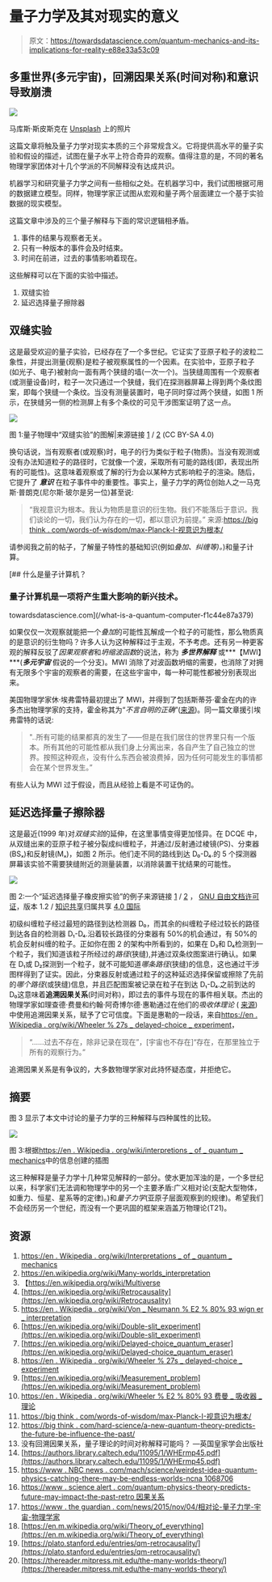 # 量子力学及其对现实的意义

> 原文：<https://towardsdatascience.com/quantum-mechanics-and-its-implications-for-reality-e88e33a53c09>

## 多重世界(多元宇宙)，回溯因果关系(时间对称)和意识导致崩溃

![](img/6d13223dac18967a042c3884e96db2e4.png)

马库斯·斯皮斯克在 [Unsplash](https://unsplash.com?utm_source=medium&utm_medium=referral) 上的照片

这篇文章将触及量子力学对现实本质的三个非常规含义。它将提供高水平的量子实验和假设的描述，试图在量子水平上符合奇异的观察。值得注意的是，不同的著名物理学家团体对十几个学派的不同解释没有达成共识。

机器学习和研究量子力学之间有一些相似之处。在机器学习中，我们试图根据可用的数据建立模型。同样，物理学家正试图从宏观和量子两个层面建立一个基于实验数据的现实模型。

这篇文章中涉及的三个量子解释与下面的常识逻辑相矛盾。

1.  事件的结果与观察者无关。
2.  只有一种版本的事件会及时结束。
3.  时间在前进，过去的事情影响着现在。

这些解释可以在下面的实验中描述。

1.  双缝实验
2.  延迟选择量子擦除器

## 双缝实验

这是最受欢迎的量子实验，已经存在了一个多世纪。它证实了亚原子粒子的波粒二象性，并提出测量(观察)是粒子被观察属性的一个因素。在实验中，亚原子粒子(如光子、电子)被射向一面有两个狭缝的墙(一次一个)。当狭缝周围有一个观察者(或测量设备)时，粒子一次只通过一个狭缝，我们在探测器屏幕上得到两个条纹图案，即每个狭缝一个条纹。当没有测量装置时，电子同时穿过两个狭缝，如图 1 所示，在狭缝另一侧的检测屏上有多个条纹的可见干涉图案证明了这一点。

![](img/2f0de53f115bda8bdfd7fd368d4adf9f.png)

图 1:量子物理中“双缝实验”的图解|来源链接 [1](https://commons.wikimedia.org/wiki/Category:Double-slit_experiments#/media/File:Double-slit.svg) / [2](https://commons.wikimedia.org/wiki/Category:Double-slit_experiments) (CC BY-SA 4.0)

换句话说，当有观察者(或观察)时，电子的行为类似于粒子(物质)。当没有观测或没有办法知道粒子的路径时，它就像一个波，采取所有可能的路线(即，表现出所有的可能性)。这意味着观察或了解的行为会以某种方式影响粒子的渲染。随后，它提升了 ***意识*** 在粒子事件中的重要性。事实上，量子力学的两位创始人之一马克斯·普朗克(尼尔斯·玻尔是另一位)甚至说:

> “我视意识为根本。我认为物质是意识的衍生物。我们不能落后于意识。我们谈论的一切，我们认为存在的一切，都以意识为前提。”
> 来源:[https://big think . com/words-of-wisdom/max-Planck-I-视意识为根本/](https://bigthink.com/words-of-wisdom/max-planck-i-regard-consciousness-as-fundamental/)

请参阅我之前的帖子，了解量子特性的基础知识(例如*叠加、纠缠等)。*)和量子计算。

[](/what-is-a-quantum-computer-f1c44e87a379) [## 什么是量子计算机？

### 量子计算机是一项将产生重大影响的新兴技术。

towardsdatascience.com](/what-is-a-quantum-computer-f1c44e87a379) 

如果仅仅一次观察就能把一个*叠加*的可能性瓦解成一个粒子的可能性，那么物质真的是意识的衍生物吗？许多人认为这种解释过于主观，不予考虑。还有另一种更客观的解释反驳了*因果观察者*和*坍缩波函数*的说法，称为 ***多世界解释*** 或***【MWI】***(***多元宇宙*** 假说的一个分支)。MWI 消除了对波函数坍缩的需要，也消除了对拥有无限多个宇宙的观察者的需要，在这些宇宙中，每一种可能性都被分别表现出来。

美国物理学家休·埃弗雷特最初提出了 MWI，并得到了包括斯蒂芬·霍金在内的许多杰出物理学家的支持，霍金称其为“*不言自明的正确*”([来源](https://www.nbcnews.com/mach/science/weirdest-idea-quantum-physics-catching-there-may-be-endless-worlds-ncna1068706))。同一篇文章援引埃弗雷特的话说:

> "..所有可能的结果都真的发生了——但是在我们居住的世界里只有一个版本。所有其他的可能性都从我们身上分离出来，各自产生了自己独立的世界。按照这种观点，没有什么东西会被浪费掉，因为任何可能发生的事情都会在某个世界发生。”

有些人认为 MWI 过于假设，而且从经验上看是不可证伪的。

## 延迟选择量子擦除器

这是最近(1999 年)对*双缝实验*的延伸，在这里事情变得更加怪异。在 DCQE 中，从双缝出来的亚原子粒子被分裂成纠缠粒子，并通过/反射通过棱镜(PS)、分束器(BSₓ)和反射镜(Mₓ)，如图 2 所示。他们走不同的路线到达 D₀-D₄.的 5 个探测器屏幕该实验不需要狭缝附近的测量装置，以消除装置干扰结果的可能性。

![](img/41e32ae54a8f51b5c48d7b9cd619c98f.png)

图 2:一个“延迟选择量子橡皮擦实验”的例子来源链接 [1](https://en.wikipedia.org/wiki/Delayed-choice_quantum_eraser) / [2](https://en.wikipedia.org/wiki/File:Kim_EtAl_Quantum_Eraser.svg) ， [GNU 自由文档许可证](https://en.wikipedia.org/wiki/en:GNU_Free_Documentation_License)，版本 1.2 / [知识共享](https://en.wikipedia.org/wiki/en:Creative_Commons)归属共享 [4.0 国际](https://creativecommons.org/licenses/by-sa/4.0/)

初级纠缠粒子经过最短的路径到达检测器 D₀，而其余的纠缠粒子经过较长的路径到达各自的检测器 D₁-D₄.沿着较长路径的分束器有 50%的机会通过，有 50%的机会反射纠缠的粒子。正如你在图 2 的架构中所看到的，如果在 D₃和 D₄检测到一个粒子，我们知道该粒子所经过的*路径*(狭缝),并通过双条纹图案进行确认。如果在 D₁或 D₂探测到一个粒子，就不可能知道*哪条路径*(狭缝)的信息，这也通过干涉图样得到了证实。因此，分束器反射或通过粒子的这种延迟选择保留或擦除了先前的*哪个路径*(或狭缝)信息，并且匹配图案被记录在粒子在到达 D₁-D₄.之前到达的 D₀这意味着**追溯因果关系**(时间对称)，即过去的事件与现在的事件相关联。杰出的物理学家如理查德·费曼和约翰·阿奇博尔德·惠勒通过在他们的*吸收体理论* ( [来源](https://authors.library.caltech.edu/11095/1/WHErmp45.pdf))中使用追溯因果关系，赋予了它可信度。下面是惠勒的一段话，来自[https://en . Wikipedia . org/wiki/Wheeler % 27s _ delayed-choice _ experiment](https://en.wikipedia.org/wiki/Wheeler%27s_delayed-choice_experiment)，

> “……过去不存在，除非记录在现在”，[宇宙也不存在]“存在，在那里独立于所有的观察行为。”

追溯因果关系是有争议的，大多数物理学家对此持怀疑态度，并拒绝它。

## 摘要

图 3 显示了本文中讨论的量子力学的三种解释与四种属性的比较。

![](img/b073b2fb7899e8c99c033fff26429d85.png)

图 3:根据[https://en . Wikipedia . org/wiki/interpretions _ of _ quantum _ mechanics](https://en.wikipedia.org/wiki/Interpretations_of_quantum_mechanics#Comparisons)中的信息创建的插图

这三种解释是量子力学十几种常见解释的一部分。使水更加浑浊的是，一个多世纪以来，科学家们无法调和物理学中的另一个主要矛盾:广义相对论(支配大型物体，如重力、恒星、星系等的定律)。)和*量子力学*(亚原子层面观察到的规律)。希望我们不会经历另一个世纪，而没有一个更巩固的框架来涵盖万物理论(T21)。

## 资源

1.  [https://en . Wikipedia . org/wiki/Interpretations _ of _ quantum _ mechanics](https://en.wikipedia.org/wiki/Interpretations_of_quantum_mechanics)
2.  https://en.wikipedia.org/wiki/Many-worlds_interpretation
3.  【https://en.wikipedia.org/wiki/Multiverse 
4.  [https://en.wikipedia.org/wiki/Retrocausality](https://en.wikipedia.org/wiki/Retrocausality)
5.  [https://en . Wikipedia . org/wiki/Von _ Neumann % E2 % 80% 93 wign er _ interpretation](https://en.wikipedia.org/wiki/Von_Neumann%E2%80%93Wigner_interpretation)
6.  [https://en.wikipedia.org/wiki/Double-slit_experiment](https://en.wikipedia.org/wiki/Double-slit_experiment)
7.  [https://en.wikipedia.org/wiki/Delayed-choice_quantum_eraser](https://en.wikipedia.org/wiki/Delayed-choice_quantum_eraser)
8.  [https://en . Wikipedia . org/wiki/Wheeler % 27s _ delayed-choice _ experiment](https://en.wikipedia.org/wiki/Wheeler%27s_delayed-choice_experiment)
9.  [https://en.wikipedia.org/wiki/Measurement_problem](https://en.wikipedia.org/wiki/Measurement_problem)
10.  [https://en . Wikipedia . org/wiki/Wheeler % E2 % 80% 93 费曼 _ 吸收器 _ 理论](https://en.wikipedia.org/wiki/Wheeler%E2%80%93Feynman_absorber_theory)
11.  [https://big think . com/words-of-wisdom/max-Planck-I-视意识为根本/](https://bigthink.com/words-of-wisdom/max-planck-i-regard-consciousness-as-fundamental/)
12.  [https://big think . com/hard-science/a-new-quantum-theory-predicts-the-future-be-influence-the-past/](https://bigthink.com/hard-science/a-new-quantum-theory-predicts-that-the-future-could-be-influencing-the-past/)
13.  没有回溯因果关系，量子理论的时间对称解释可能吗？ —英国皇家学会出版社
14.  [https://authors.library.caltech.edu/11095/1/WHErmp45.pdf](https://authors.library.caltech.edu/11095/1/WHErmp45.pdf)
15.  [https://www . NBC news . com/mach/science/weirdest-idea-quantum-physics-catching-there-may-be-endless-worlds-ncna 1068706](https://www.nbcnews.com/mach/science/weirdest-idea-quantum-physics-catching-there-may-be-endless-worlds-ncna1068706)
16.  [https://www . science alert . com/quantum-physics-theory-predicts-future-may-impact-the-past-retro 因果关系](https://www.sciencealert.com/quantum-physics-theory-predicts-future-might-influence-the-past-retrocausality)
17.  [https://www . the guardian . com/news/2015/nov/04/相对论-量子力学-宇宙-物理学家](https://www.theguardian.com/news/2015/nov/04/relativity-quantum-mechanics-universe-physicists)
18.  [https://en.m.wikipedia.org/wiki/Theory_of_everything](https://en.m.wikipedia.org/wiki/Theory_of_everything)
19.  [https://plato.stanford.edu/entries/qm-retrocausality/](https://plato.stanford.edu/entries/qm-retrocausality/)
20.  [https://thereader.mitpress.mit.edu/the-many-worlds-theory/](https://thereader.mitpress.mit.edu/the-many-worlds-theory/)